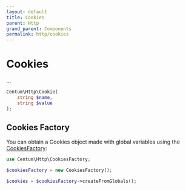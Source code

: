 ```yaml
---
layout: default
title: Cookies
parent: Http
grand_parent: Components
permalink: http/cookies
---
```




# Cookies

...

```php
Centum\Http\Cookie(
    string $name,
    string $value
);
```



## Cookies Factory

You can obtain a Cookies object made with global variables using the [CookiesFactory](https://github.com/SidRoberts/centum/blob/development/src/Http/CookiesFactory.php):

```php
use Centum\Http\CookiesFactory;

$cookiesFactory = new CookiesFactory();

$cookies = $cookiesFactory->createFromGlobals();
```
